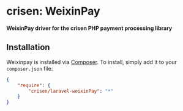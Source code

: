 # crisen: WeixinPay

**WeixinPay driver for the crisen PHP payment processing library**


## Installation

Weixinpay is installed via [Composer](http://getcomposer.org/). To install, simply add it
to your `composer.json` file:

```json
{
    "require": {
        "crisen/laravel-weixinPay": "*"
    }
}
```

